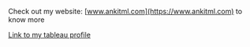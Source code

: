 Check out my website: [www.ankitml.com](https://www.ankitml.com) to know more

[Link to my tableau profile](https://public.tableau.com/app/profile/ankit.kumar4133/vizzes)
